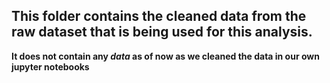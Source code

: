 ## This folder contains the cleaned data from the raw dataset that is being used for this analysis.

**It does not contain any *data* as of now as we cleaned the data in our own jupyter notebooks**
